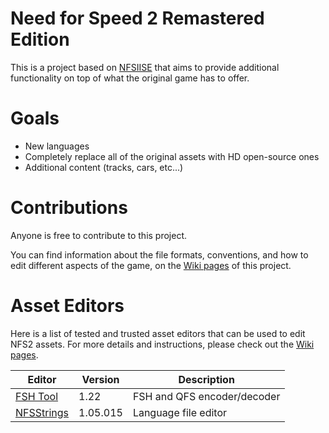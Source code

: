 # Need for Speed 2 Remastered Edition

This is a project based on [NFSIISE](https://github.com/zaps166/NFSIISE) that aims to provide additional functionality on top of what the original game has to offer.

# Goals

- New languages
- Completely replace all of the original assets with HD open-source ones
- Additional content (tracks, cars, etc...)

# Contributions

Anyone is free to contribute to this project.

You can find information about the file formats, conventions, and how to edit different aspects of the game, on the [Wiki pages](https://github.com/HoratiuMl/NFS2EE/wiki) of this project.

# Asset Editors

Here is a list of tested and trusted asset editors that can be used to edit NFS2 assets.
For more details and instructions, please check out the [Wiki pages](https://github.com/HoratiuMl/NFS2EE/wiki).

| Editor | Version | Description |
|--------|---------|-------------|
| [FSH Tool](http://math.mit.edu/~auroux/software/fshtool.zip) | 1.22 | FSH and QFS encoder/decoder |
| [NFSStrings](http://web.archive.org/web/20080623221127/http://nfsgb.nd4spdworld.com/zip/nfs3/files/nfsstring.zip) | 1.05.015 | Language file editor |
